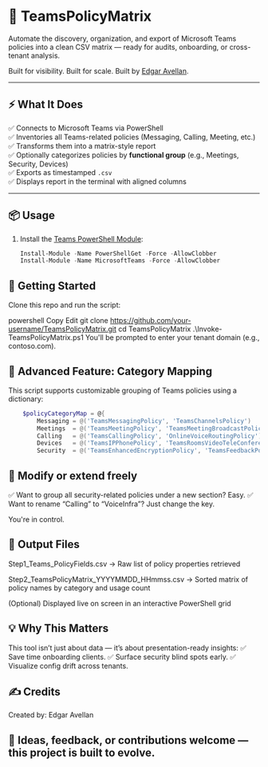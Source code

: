# 🧠 TeamsPolicyMatrix

Automate the discovery, organization, and export of Microsoft Teams policies into a clean CSV matrix — ready for audits, onboarding, or cross-tenant analysis.

Built for visibility. Built for scale. Built by [Edgar Avellan](https://github.com/eavellan).

---

## ⚡ What It Does

✅ Connects to Microsoft Teams via PowerShell  
✅ Inventories all Teams-related policies (Messaging, Calling, Meeting, etc.)  
✅ Transforms them into a matrix-style report  
✅ Optionally categorizes policies by **functional group** (e.g., Meetings, Security, Devices)  
✅ Exports as timestamped `.csv`  
✅ Displays report in the terminal with aligned columns

---

## 📦 Usage

1. Install the [Teams PowerShell Module](https://learn.microsoft.com/en-us/microsoftteams/teams-powershell-install):

   ```powershell
   Install-Module -Name PowerShellGet -Force -AllowClobber
   Install-Module -Name MicrosoftTeams -Force -AllowClobber

## 🚀 Getting Started
Clone this repo and run the script:

powershell
Copy
Edit
git clone https://github.com/your-username/TeamsPolicyMatrix.git
cd TeamsPolicyMatrix
.\Invoke-TeamsPolicyMatrix.ps1
You'll be prompted to enter your tenant domain (e.g., contoso.com).

## 🧩 Advanced Feature: Category Mapping
This script supports customizable grouping of Teams policies using a dictionary:
 
  ```powershell
      $policyCategoryMap = @{
          Messaging = @('TeamsMessagingPolicy', 'TeamsChannelsPolicy')
          Meetings  = @('TeamsMeetingPolicy', 'TeamsMeetingBroadcastPolicy')
          Calling   = @('TeamsCallingPolicy', 'OnlineVoiceRoutingPolicy')
          Devices   = @('TeamsIPPhonePolicy', 'TeamsRoomsVideoTeleConferencingPolicy')
          Security  = @('TeamsEnhancedEncryptionPolicy', 'TeamsFeedbackPolicy')
```
    
 ## 🔧 Modify or extend freely
 ✅ Want to group all security-related policies under a new section? Easy.
 ✅ Want to rename “Calling” to “VoiceInfra”? Just change the key.

You're in control.

## 📁 Output Files
   Step1_Teams_PolicyFields.csv
→ Raw list of policy properties retrieved

   Step2_TeamsPolicyMatrix_YYYYMMDD_HHmmss.csv
→ Sorted matrix of policy names by category and usage count

(Optional) Displayed live on screen in an interactive PowerShell grid

## 💡 Why This Matters
This tool isn’t just about data — it’s about presentation-ready insights:
✅ Save time onboarding clients.
✅ Surface security blind spots early.
✅ Visualize config drift across tenants.

## ✍️ Credits
Created by: Edgar Avellan
## 🎯 Ideas, feedback, or contributions welcome — this project is built to evolve.

